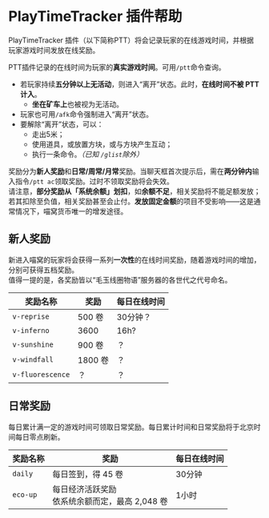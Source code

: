 # PlayTimeTracker 插件帮助

PlayTimeTracker 插件（以下简称PTT）将会记录玩家的在线游戏时间，并根据玩家游戏时间发放在线奖励。

PTT插件记录的在线时间为玩家的**真实游戏时间**。可用`/ptt`命令查询。
- 若玩家持续**五分钟以上无活动**，则进入“离开”状态。此时，**在线时间不被 PTT 计入**。
  + **坐在矿车上**也被视为无活动。
- 玩家也可用`/afk`命令强制进入“离开”状态。
- 要解除“离开”状态，可以：
  + 走出5米；
  + 使用道具，或放置方块，或与方块产生互动；
  + 执行一条命令。*（已知 `/glist`除外）*

奖励分为**新人奖励**和**日常/周常/月常**奖励。当聊天框首次提示后，需在**两分钟内**输入指令`/ptt ac`领取奖励。过时不领取奖励将会失效。  
请注意，**部分奖励从「系统余额」划扣**，如**余额不足**，相关奖励将不能足额发放；若其扣除至负值，相关奖励甚至会止付。**发放固定金额**的项目不受影响——这是通常情况下，喵窝货币唯一的增发途径。


## 新人奖励

新进入喵窝的玩家将会获得一系列**一次性**的在线时间奖励，随着游戏时间的增加，分别可获得五档奖励。  
值得一提的是，各奖励皆以“毛玉线圈物语”服务器的各世代之代号命名。

|奖励名称|奖励|每日在线时间|
|--|--|--|
|`v-reprise`  | 500 卷 | 30分钟？ |
|`v-inferno` | 3600 | 16h? |
|`v-sunshine` | 900 卷 | ？ |
|`v-windfall` | 1800 卷 | ？ |
|`v-fluorescence` | ？ | ？ |

## 日常奖励

每日累计满一定的游戏时间可领取日常奖励。每日累计时间和日常奖励将于北京时间每日零点刷新。

|奖励名称|奖励|每日在线时间|
|--|--|--|
|`daily`  | 每日签到，得 45 卷 | 30分钟 |
|`eco-up` | 每日经济活跃奖励<br />依系统余额而定，最高 2,048 卷 | 1小时 |

